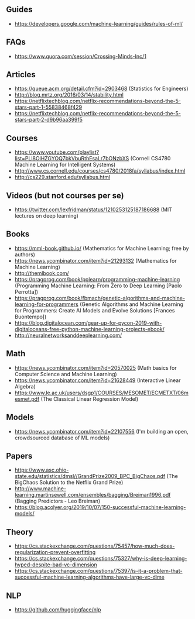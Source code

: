 ## Guides

- https://developers.google.com/machine-learning/guides/rules-of-ml/


## FAQs

- https://www.quora.com/session/Crossing-Minds-Inc/1


## Articles

- https://queue.acm.org/detail.cfm?id=2903468 (Statistics for Engineers)
- http://blog.mrtz.org/2016/03/14/stability.html
- https://netflixtechblog.com/netflix-recommendations-beyond-the-5-stars-part-1-55838468f429
- https://netflixtechblog.com/netflix-recommendations-beyond-the-5-stars-part-2-d9b96aa399f5


## Courses

- https://www.youtube.com/playlist?list=PLl8OlHZGYOQ7bkVbuRthEsaLr7bONzbXS (Cornell CS4780 Machine Learning for Intelligent Systems)
- http://www.cs.cornell.edu/courses/cs4780/2018fa/syllabus/index.html
- http://cs229.stanford.edu/syllabus.html


## Videos (but not courses per se)

- https://twitter.com/lexfridman/status/1210253125187186688 (MIT lectures on deep learning)


## Books

- https://mml-book.github.io/  (Mathematics for Machine Learning; free by authors)
- https://news.ycombinator.com/item?id=21293132 (Mathematics for Machine Learning)
- http://themlbook.com/
- https://pragprog.com/book/pplearn/programming-machine-learning (Programming Machine Learning: From Zero to Deep Learning [Paolo Perrotta])
- https://pragprog.com/book/fbmach/genetic-algorithms-and-machine-learning-for-programmers (Genetic Algorithms and Machine Learning for Programmers: Create AI Models and Evolve Solutions [Frances Buontempo])
- https://blog.digitalocean.com/gear-up-for-pycon-2019-with-digitaloceans-free-python-machine-learning-projects-ebook/
- http://neuralnetworksanddeeplearning.com/


## Math

- https://news.ycombinator.com/item?id=20570025 (Math basics for Computer Science and Machine Learning)
- https://news.ycombinator.com/item?id=21628449 (Interactive Linear Algebra)
- https://www.le.ac.uk/users/dsgp1/COURSES/MESOMET/ECMETXT/06mesmet.pdf (The Classical Linear Regression Model)


## Models

- https://news.ycombinator.com/item?id=22107556 (I'm building an open, crowdsourced database of ML models)


## Papers

- https://www.asc.ohio-state.edu/statistics/dmsl//GrandPrize2009_BPC_BigChaos.pdf (The BigChaos Solution to the Netflix Grand Prize)
- http://www.machine-learning.martinsewell.com/ensembles/bagging/Breiman1996.pdf (Bagging Predictors - Leo Breiman)
- https://blog.acolyer.org/2019/10/07/150-successful-machine-learning-models/


## Theory

- https://cs.stackexchange.com/questions/75457/how-much-does-regularization-prevent-overfitting
- https://cs.stackexchange.com/questions/75327/why-is-deep-learning-hyped-despite-bad-vc-dimension
- https://cs.stackexchange.com/questions/75397/is-it-a-problem-that-successful-machine-learning-algorithms-have-large-vc-dime


## NLP

- https://github.com/huggingface/nlp
